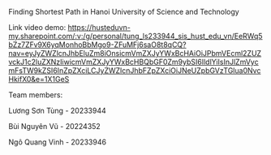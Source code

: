 Finding Shortest Path in Hanoi University of Science and Technology 

Link video demo: https://husteduvn-my.sharepoint.com/:v:/g/personal/tung_ls233944_sis_hust_edu_vn/EeRWq5bZz7ZFv9X6yqMonhoBbMgo9-ZFuMFj6saO8t8qCQ?nav=eyJyZWZlcnJhbEluZm8iOnsicmVmZXJyYWxBcHAiOiJPbmVEcml2ZUZvckJ1c2luZXNzIiwicmVmZXJyYWxBcHBQbGF0Zm9ybSI6IldlYiIsInJlZmVycmFsTW9kZSI6InZpZXciLCJyZWZlcnJhbFZpZXciOiJNeUZpbGVzTGlua0NvcHkifX0&e=1X1GeS

Team members:

Lương Sơn Tùng - 20233944

Bùi Nguyên Vũ - 20224352

Ngô Quang Vinh - 20233946
